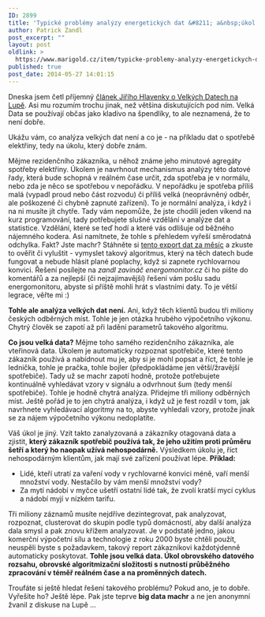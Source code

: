 ```yaml
---
ID: 2899
title: 'Typické problémy analýzy energetických dat &#8211; a&nbsp;úkol pro machry'
author: Patrick Zandl
post_excerpt: ""
layout: post
oldlink: >
  https://www.marigold.cz/item/typicke-problemy-analyzy-energetickych-dat-a-ukol-pro-machry
published: true
post_date: 2014-05-27 14:01:15
---
```

<p>Dneska jsem četl příjemný <a href="http://www.lupa.cz/clanky/jiri-hlavenka-velka-data-nebo-jenom-velky-prachy">článek Jiřího Hlavenky o Velkých Datech na Lupě</a>. Asi mu rozumím trochu jinak, než většina diskutujících pod ním. Velká Data se používají občas jako kladivo na špendlíky, to ale neznamená, že to není dobře.</p>

<p>Ukážu vám, co analýza velkých dat není a co je - na příkladu dat o spotřebě elektřiny, tedy na úkolu, který dobře znám. </p>

<p>Mějme rezidenčního zákazníka, u něhož známe jeho minutové agregáty spotřeby elektřiny. Úkolem je navrhnout mechanismus analýzy této datové řady, která bude schopná v reálném čase určit, zda spotřeba je v normálu, nebo zda je něco se spotřebou v nepořádku. V nepořádku je spotřeba příliš malá (vypadl proud nebo část rozvodu) či příliš velká (neoprávněný odběr, ale poškozené či chybně zapnuté zařízení). To je normální analýza, i když i na ni musíte jít chytře. Tady vám nepomůže, že jste chodili jeden víkend na kurz programování, tady potřebujete slušné vzdělání v analýze dat a statistice. Vzdělání, které se teď hodí a které vás odlišuje od běžného nájemného kodera. Asi namítnete, že tohle s přehledem vyřeší směrodatná odchylka. Fakt? Jste machr? Stáhněte si <a href="http://goo.gl/sclFPK" target="_self" title="">tento export dat za měsíc</a> a zkuste to ověřit či vyluštit - vymyslet takový algoritmus, který na těch datech bude fungovat a nebude hlásit plané poplachy, když si zapnete rychlovarnou konvici. Řešení posílejte na <em>zandl zavináč energomonitor.cz</em> či ho pište do komentářů a za nejlepší (či nejzajímavější) řešení vám pošlu sadu energomonitoru, abyste si příště mohli hrát s vlastními daty. To je větší legrace, věřte mi :)</p><p><strong>Tohle ale analýza velkých dat není.</strong> Ani, když těch klientů budou tři miliony českých odběrných míst. Tohle je jen otázka hrubého výpočetního výkonu. Chytrý člověk se zapotí až při ladění parametrů takového algoritmu.</p><p><strong>Co jsou velká data?</strong> Mějme toho samého rezidenčního zákazníka, ale vteřinová data. Úkolem je automaticky rozpoznat spotřebiče, které tento zákazník používá a nabídnout mu je, aby si je mohl popsat a říct, že tohle je lednička, tohle je pračka, tohle bojler (předpokládáme jen větší/žravější spotřebiče). Tady už se machr zapotí hodně, protože potřebujete kontinuálně vyhledávat vzory v signálu a odvrhnout šum (tedy menší spotřebiče). Tohle je hodně chytrá analýza. Přidejme tři miliony odběrných míst. Ještě pořád je to jen chytrá analýza, i když už je fest rozdíl v tom, jak navrhnete vyhledávací algoritmy na to, abyste vyhledali vzory, protože jinak se za nájem výpočetního výkonu nedoplatíte.</p><p>Váš úkol je jiný. Vzít takto zanalyzovaná a zákazníky otagovaná data a zjistit, <strong>který zákazník spotřebič používá tak, že jeho užitím proti průměru šetří a který ho naopak užívá nehospodárně.</strong> Výsledkem úkolu je, říct nehospodárným klientům, jak mají své zařízení používat lépe. <strong>Příklad:</strong></p><ul><li>Lidé, kteří utratí za vaření vody v rychlovarné konvici méně, vaří menší množství vody. Nestačilo by vám menší množství vody? </li><li>Za mytí nádobí v myčce ušetří ostatní lidé tak, že zvolí kratší mycí cyklus a nádobí myjí v nízkém tarifu. </li></ul><p>Tři miliony záznamů musíte nejdříve dezintegrovat, pak analyzovat, rozpoznat, clusterovat do skupin podle typů domácností, aby další analýza dala smysl a pak znovu křížem analyzovat. Je v podstatě jedno, jakou komerční výpočetní sílu a technologie z roku 2000 byste chtěli použít, neuspěli byste s požadavkem, takový report zákazníkovi každotýdenně automaticky poskytovat. <strong>Tohle jsou velká data. Úkol obrovského datového rozsahu, obrovské algoritmizační složitosti s nutností průběžného zpracování v téměř reálném čase a na proměnných datech.</strong></p><p>Troufáte si ještě hledat řešení takového problému? Pokud ano, je to dobře. Vyřešíte ho? Ještě lépe. Pak jste teprve <strong>big data machr</strong> a ne jen anonymní žvanil z diskuse na Lupě ...</p><p>&nbsp;</p>